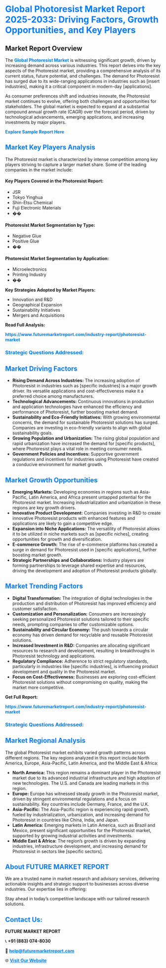 <h1 style="color: #007BFF;">Global Photoresist Market Report 2025-2033: Driving Factors, Growth Opportunities, and Key Players</h1>

<section id="overview">
<h2>Market Report Overview</h2>
<p>The <a href="https://www.futuremarketreport.com/industry-report/photoresist-market" style="color: #007BFF; text-decoration: none;"><strong>Global Photoresist Market</strong></a> is witnessing significant growth, driven by increasing demand across various industries. This report delves into the key aspects of the Photoresist market, providing a comprehensive analysis of its current status, future potential, and challenges. The demand for Photoresist has surged due to its wide-ranging applications in industries such as [insert industries], making it a critical component in modern-day [applications].</p>
<p>As consumer preferences shift and industries innovate, the Photoresist market continues to evolve, offering both challenges and opportunities for stakeholders. The global market is expected to expand at a substantial compound annual growth rate (CAGR) over the forecast period, driven by technological advancements, emerging applications, and increasing investments by major players.</p>
</section>

<section id="overview">
<p><a href="https://www.futuremarketreport.com/request-sample/reportId=108047" style="color: #007BFF; text-decoration: none;"><strong>Explore Sample Report Here</strong></a></p>
</section>

<section id="key-players">
<h2 style="color: #007BFF;">Market Key Players Analysis</h2>
<p>The Photoresist market is characterized by intense competition among key players striving to capture a larger market share. Some of the leading companies in the market include:</p>
<h4>Key Players Covered in the Photoresist Report:</h4>
<ul><li>JSR</li><li>Tokyo Yinghua</li><li>Shin-Etsu Chemical</li><li>Fuji Electronic Materials</li><li>��</li></ul>
<h4>Photoresist Market Segmentation by Type:</h4>
<ul><li>Negative Glue</li><li>Positive Glue</li><li>��</li></ul>

<h4>Photoresist Market Segmentation by Application:</h4>
<ul><li>Microelectronics</li><li>Printing Industry</li><li>��</li></ul>
<p><strong>Key Strategies Adopted by Market Players:</strong></p>
<ul>
<li>Innovation and R&D</li>
<li>Geographical Expansion</li>
<li>Sustainability Initiatives</li>
<li>Mergers and Acquisitions</li>
</ul>
</section>

<section>
<p><strong>Read Full Analysis: </strong></p><a href="https://www.futuremarketreport.com/industry-report/photoresist-market" style="color: #007BFF; text-decoration: none;"><strong>https://www.futuremarketreport.com/industry-report/photoresist-market</strong></a>
<h3 style="color: #007BFF;">Strategic Questions Addressed:</h3>
</section>

<section id="driving-factors">
<h2 style="color: #007BFF;">Market Driving Factors</h2>
<ul>
<li><strong>Rising Demand Across Industries:</strong> The increasing adoption of Photoresist in industries such as [specific industries] is a major growth driver. Its versatile applications and cost-effectiveness make it a preferred choice among manufacturers.</li>
<li><strong>Technological Advancements:</strong> Continuous innovations in production and application technologies have enhanced the efficiency and performance of Photoresist, further boosting market demand.</li>
<li><strong>Sustainability and Eco-Friendly Initiatives:</strong> With growing environmental concerns, the demand for sustainable Photoresist solutions has surged. Companies are investing in eco-friendly variants to align with global sustainability goals.</li>
<li><strong>Growing Population and Urbanization:</strong> The rising global population and rapid urbanization have increased the demand for [specific products], where Photoresist plays a vital role in meeting consumer needs.</li>
<li><strong>Government Policies and Incentives:</strong> Supportive government regulations and incentives for industries using Photoresist have created a conducive environment for market growth.</li>
</ul>
</section>

<section id="growth-opportunities">
<h2 style="color: #007BFF;">Market Growth Opportunities</h2>
<ul>
<li><strong>Emerging Markets:</strong> Developing economies in regions such as Asia-Pacific, Latin America, and Africa present untapped potential for the Photoresist market. Increasing industrialization and urbanization in these regions are key growth drivers.</li>
<li><strong>Innovative Product Development:</strong> Companies investing in R&D to create innovative Photoresist products with enhanced features and applications are likely to gain a competitive edge.</li>
<li><strong>Expansion into Niche Applications:</strong> The versatility of Photoresist allows it to be utilized in niche markets such as [specific niches], creating opportunities for growth and diversification.</li>
<li><strong>E-commerce Growth:</strong> The rise of e-commerce platforms has created a surge in demand for Photoresist used in [specific applications], further boosting market growth.</li>
<li><strong>Strategic Partnerships and Collaborations:</strong> Industry players are forming partnerships to leverage shared expertise and resources, driving the development and adoption of Photoresist products globally.</li>
</ul>
</section>

<section id="trending-factors">
<h2 style="color: #007BFF;">Market Trending Factors</h2>
<ul>
<li><strong>Digital Transformation:</strong> The integration of digital technologies in the production and distribution of Photoresist has improved efficiency and customer satisfaction.</li>
<li><strong>Customization and Personalization:</strong> Consumers are increasingly seeking personalized Photoresist solutions tailored to their specific needs, prompting companies to offer customizable options.</li>
<li><strong>Sustainability and Circular Economy:</strong> The push towards a circular economy has driven demand for recyclable and reusable Photoresist solutions.</li>
<li><strong>Increased Investment in R&D:</strong> Companies are allocating significant resources to research and development, resulting in breakthroughs in Photoresist technology and applications.</li>
<li><strong>Regulatory Compliance:</strong> Adherence to strict regulatory standards, particularly in industries like [specific industries], is influencing product development and quality in the Photoresist market.</li>
<li><strong>Focus on Cost-Effectiveness:</strong> Businesses are exploring cost-efficient Photoresist solutions without compromising on quality, making the market more competitive.</li>
</ul>
</section>

<section>
<p><strong>Get Full Report: </strong></p><a href="https://www.futuremarketreport.com/industry-report/photoresist-market" style="color: #007BFF; text-decoration: none;"><strong>https://www.futuremarketreport.com/industry-report/photoresist-market</strong></a>
<h3 style="color: #007BFF;">Strategic Questions Addressed:</h3>
</section>


<section id="regional-analysis">
<h2 style="color: #007BFF;">Market Regional Analysis</h2>
<p>The global Photoresist market exhibits varied growth patterns across different regions. The key regions analyzed in this report include North America, Europe, Asia-Pacific, Latin America, and the Middle East & Africa:</p>
<ul>
<li><strong>North America:</strong> This region remains a dominant player in the Photoresist market due to its advanced industrial infrastructure and high adoption of new technologies. The U.S. and Canada are leading markets in this region.</li>
<li><strong>Europe:</strong> Europe has witnessed steady growth in the Photoresist market, driven by stringent environmental regulations and a focus on sustainability. Key countries include Germany, France, and the U.K.</li>
<li><strong>Asia-Pacific:</strong> The Asia-Pacific region is experiencing rapid growth, fueled by industrialization, urbanization, and increasing demand for Photoresist in countries like China, India, and Japan.</li>
<li><strong>Latin America:</strong> Emerging markets in Latin America, such as Brazil and Mexico, present significant opportunities for the Photoresist market, supported by growing industrial activities and investments.</li>
<li><strong>Middle East & Africa:</strong> The region’s growth is driven by expanding industries, infrastructure development, and increasing demand for Photoresist in sectors like [specific sectors].</li>
</ul>
</section>

<footer>
<h2 style="color: #007BFF;">About FUTURE MARKET REPORT</h2>
<p>We are a trusted name in market research and advisory services, delivering actionable insights and strategic support to businesses across diverse industries. Our expertise lies in offering:</p>

<p>Stay ahead in today’s competitive landscape with our tailored research solutions.</p>

<h2 style="color: #007BFF;">Contact Us:</h2>
<p><strong>FUTURE MARKET REPORT</strong></p>
<p>📞 <strong>+91 (883) 074-8030</strong></p>
<p>📧 <strong><a href="mailto:help@futuremarketreport.com" style="color: #007BFF;">help@futuremarketreport.com</a></strong></p>
<p>🌐 <strong><a href="https://www.futuremarketreport.com/" style="color: #007BFF;">Visit Our Website</a></strong></p>
</footer>